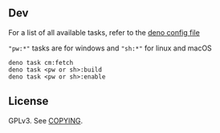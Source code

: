 
## Dev

For a list of all available tasks, refer to the [deno config file](deno.json)

`"pw:*"` tasks are for windows and `"sh:*"` for linux and macOS

```shell
deno task cm:fetch
deno task <pw or sh>:build
deno task <pw or sh>:enable
```

## License

GPLv3. See [COPYING](COPYING).
